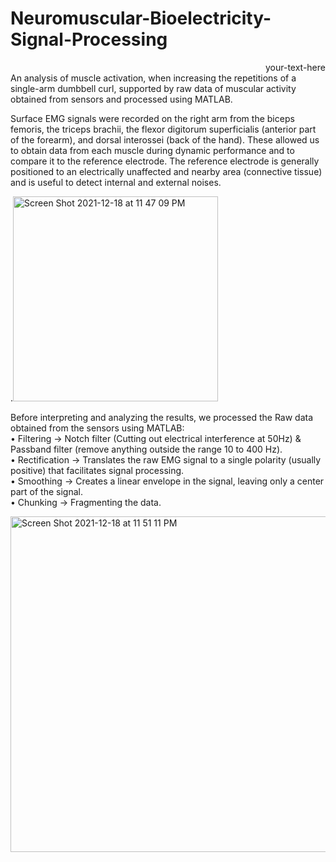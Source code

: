 # Neuromuscular-Bioelectricity-Signal-Processing
<div style="text-align: right"> your-text-here </div>
An analysis of muscle activation, when increasing the repetitions of a single-arm dumbbell curl, supported by raw data of muscular activity obtained from sensors and processed using MATLAB.

Surface EMG signals were recorded on the right arm from the biceps femoris, the triceps brachii, the flexor digitorum superficialis (anterior part of the forearm), and dorsal interossei (back of the hand). These allowed us to obtain data from each muscle during dynamic performance and to compare it to the reference electrode. The reference electrode is generally positioned to an electrically unaffected and nearby area (connective tissue) and is useful to detect internal and external noises.

.<img width="328" alt="Screen Shot 2021-12-18 at 11 47 09 PM" src="https://user-images.githubusercontent.com/70657426/146658495-2def66c1-2299-4694-b84f-97623d35500c.png">

Before interpreting and analyzing the results, we processed the Raw data obtained from the sensors using MATLAB:
\
• Filtering → Notch filter (Cutting out electrical interference at 50Hz) & Passband filter (remove anything outside the range 10 to 400 Hz).
\
• Rectification → Translates the raw EMG signal to a single polarity (usually positive) that facilitates signal processing.
\
• Smoothing → Creates a linear envelope in the signal, leaving only a center part of the signal.
\
• Chunking → Fragmenting the data.

<img width="537" alt="Screen Shot 2021-12-18 at 11 51 11 PM" src="https://user-images.githubusercontent.com/70657426/146658576-25887e0a-8d73-4829-b256-cc92dbccb319.png">
